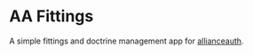 # AA Fittings
A simple fittings and doctrine management app for [allianceauth](https://gitlab.com/allianceauth/allianceauth).

